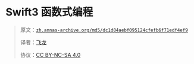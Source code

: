# Swift3 函数式编程

> 原文：[`zh.annas-archive.org/md5/dc1d84aebf095124cfefb6f71edf4ef9`](https://zh.annas-archive.org/md5/dc1d84aebf095124cfefb6f71edf4ef9)
> 
> 译者：[飞龙](https://github.com/wizardforcel)
> 
> 协议：[CC BY-NC-SA 4.0](http://creativecommons.org/licenses/by-nc-sa/4.0/)